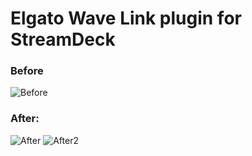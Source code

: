 # Elgato Wave Link plugin for StreamDeck
### Before
![Before](https://cdn.discordapp.com/attachments/1227619225787433052/1227620555805691904/image.png?ex=662911bc&is=66169cbc&hm=efff33f5c13552b47dfd8aa083c3d47d510fb7e0de6935ac483c35aea6cab994&)

### After:
![After](https://cdn.discordapp.com/attachments/1227619225787433052/1227626476770168943/image.png?ex=66291740&is=6616a240&hm=836da1ffb5f098b00e417fdfe6b766702f53bef60a154b06ba1850a7f205b009&)
![After2](https://cdn.discordapp.com/attachments/1227619225787433052/1227626502020010115/image.png?ex=66291746&is=6616a246&hm=bd085d576d7d05f6225e2941ed9d81ff0daadf51715d132c66e4e6844f1c25a5&)